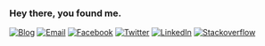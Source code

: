 ### Hey there, you found me.

[![Blog](https://img.shields.io/badge/Blog-F0773A?style=flat-square&logo=firefox-browser&logoColor=white)](https://devkamal.com/blog)
[![Email](https://img.shields.io/badge/-Email-E8453C?style=flat-square&logo=Gmail&logoColor=white)](mailto:hirethedeveloperkamal@gmail.com)
[![Facebook](https://img.shields.io/badge/Facebook-333?style=flat-square&logo=Facebook)](https://www.facebook.com/kamalhossain.me)
[![Twitter](https://img.shields.io/badge/Twitter-333?style=flat-square&logo=Twitter)](https://twitter.com/debugkamal)
[![LinkedIn](https://img.shields.io/badge/LinkedIn-333?style=flat-square&logo=LinkedIn)](https://www.linkedin.com/in/devkamal/)
[![Stackoverflow](https://img.shields.io/badge/Stackoverflow-333?style=flat-square&logo=stackoverflow)](https://stackoverflow.com/users/11609006/kamal-hossain)

